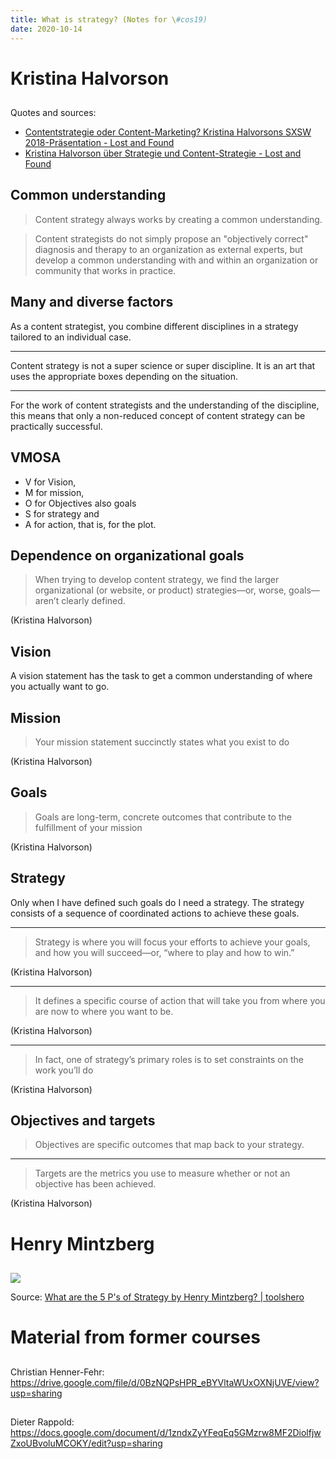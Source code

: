 ```yaml
---
title: What is strategy? (Notes for \#cos19)
date: 2020-10-14
---
```


# Kristina Halvorson

##

Quotes and sources:

- [Contentstrategie oder Content\-Marketing? Kristina Halvorsons SXSW 2018\-Präsentation \- Lost and Found](https://wittenbrink.net/lostandfound/contentstrategie-oder-content-marketing)
- [Kristina Halvorson über Strategie und Content\-Strategie \- Lost and Found](https://wittenbrink.net/lostandfound/kristina-halvorson-ueber-strategie-und-content-strategie/)

## Common understanding

> Content strategy always works by creating a common understanding.

> Content strategists do not simply propose an "objectively correct" diagnosis and therapy to an organization as external experts, but develop a common understanding with and within an organization or community that works in practice.

## Many and diverse factors

As a content strategist, you combine different disciplines in a strategy tailored to an individual case.

---

Content strategy is not a super science or super discipline. It is an art that uses the appropriate boxes depending on the situation.

---

For the work of content strategists and the understanding of the discipline, this means that only a non-reduced concept of content strategy can be practically successful.

## VMOSA

- V for Vision,
- M for mission,
- O for Objectives also goals
- S for strategy and
- A for action, that is, for the plot.

## Dependence on organizational goals

> When trying to develop content strategy, we find the larger organizational (or website, or product) strategies—or, worse, goals—aren’t clearly defined.

(Kristina Halvorson)


## Vision

A vision statement has the task to get a common understanding of where you actually want to go.

## Mission

> Your mission statement succinctly states what you exist to do

(Kristina Halvorson)

## Goals

> Goals are long-term, concrete outcomes that contribute to the fulfillment of your mission

(Kristina Halvorson)

## Strategy

Only when I have defined such goals do I need a strategy. The strategy consists of a sequence of coordinated actions to achieve these goals.

---

> Strategy is where you will focus your efforts to achieve your goals, and how you will succeed—or, “where to play and how to win.”

(Kristina Halvorson)

---

> It defines a specific course of action that will take you from where you are now to where you want to be.

(Kristina Halvorson)

---

> In fact, one of strategy’s primary roles is to set constraints on the work you’ll do

(Kristina Halvorson)


## Objectives and targets

> Objectives are specific outcomes that map back to your strategy.

---

> Targets are the metrics you use to measure whether or not an objective has been achieved.


(Kristina Halvorson)


# Henry Mintzberg

##

![](https://www.toolshero.com/wp-content/uploads/2018/04/5-p-strategy-mintzberg-model-toolshero.jpg)

Source: [What are the 5 P's of Strategy by Henry Mintzberg? | toolshero](https://www.toolshero.com/strategy/5-ps-of-strategy/ "What are the 5 P's of Strategy by Henry Mintzberg? Definition | toolshero")

# Material from former courses

##

Christian Henner-Fehr: <https://drive.google.com/file/d/0BzNQPsHPR_eBYVltaWUxOXNjUVE/view?usp=sharing>

##

Dieter Rappold: <https://docs.google.com/document/d/1zndxZyYFeqEq5GMzrw8MF2DiolfjwZxoUBvoluMCOKY/edit?usp=sharing>

